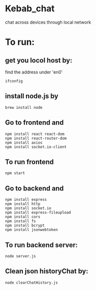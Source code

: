 # Kebab_chat
 chat across devices through local network

# To run:

## get you locol host by:
find the address  under 'en0'

```
ifconfig
```

## install node.js by

```
brew install node
```

## Go to frontend and

```
npm install react react-dom
npm install react-router-dom
npm install axios
npm install socket.io-client
```

## To run frontend

```
npm start
```

## Go to backend and 

```
npm install express
npm install http
npm install socket.io
npm install express-fileupload
npm install cors
npm install fs
npm install bcrypt
npm install jsonwebtoken

```

## To run backend server:

```
node server.js 
```

## Clean json historyChat by:

```
node clearChatHistory.js
```



